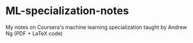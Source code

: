 # ML-specialization-notes
My notes on Coursera's machine learning specialization taught by Andrew Ng (PDF + LaTeX code)
